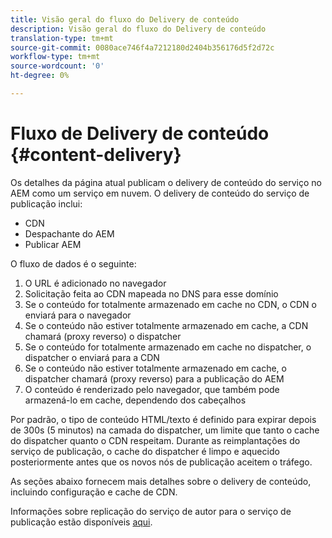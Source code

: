 ```yaml
---
title: Visão geral do fluxo do Delivery de conteúdo
description: Visão geral do fluxo do Delivery de conteúdo
translation-type: tm+mt
source-git-commit: 0080ace746f4a7212180d2404b356176d5f2d72c
workflow-type: tm+mt
source-wordcount: '0'
ht-degree: 0%

---
```



# Fluxo de Delivery de conteúdo {#content-delivery}

Os detalhes da página atual publicam o delivery de conteúdo do serviço no AEM como um serviço em nuvem. O delivery de conteúdo do serviço de publicação inclui:

* CDN
* Despachante do AEM
* Publicar AEM

O fluxo de dados é o seguinte:

1. O URL é adicionado no navegador
1. Solicitação feita ao CDN mapeada no DNS para esse domínio
1. Se o conteúdo for totalmente armazenado em cache no CDN, o CDN o enviará para o navegador
1. Se o conteúdo não estiver totalmente armazenado em cache, a CDN chamará (proxy reverso) o dispatcher
1. Se o conteúdo for totalmente armazenado em cache no dispatcher, o dispatcher o enviará para a CDN
1. Se o conteúdo não estiver totalmente armazenado em cache, o dispatcher chamará (proxy reverso) para a publicação do AEM
1. O conteúdo é renderizado pelo navegador, que também pode armazená-lo em cache, dependendo dos cabeçalhos

Por padrão, o tipo de conteúdo HTML/texto é definido para expirar depois de 300s (5 minutos) na camada do dispatcher, um limite que tanto o cache do dispatcher quanto o CDN respeitam. Durante as reimplantações do serviço de publicação, o cache do dispatcher é limpo e aquecido posteriormente antes que os novos nós de publicação aceitem o tráfego.

As seções abaixo fornecem mais detalhes sobre o delivery de conteúdo, incluindo configuração e cache de CDN.

Informações sobre replicação do serviço de autor para o serviço de publicação estão disponíveis [aqui](/help/operations/replication.md).
